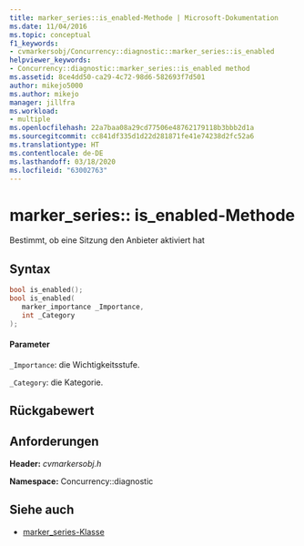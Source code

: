 ```yaml
---
title: marker_series::is_enabled-Methode | Microsoft-Dokumentation
ms.date: 11/04/2016
ms.topic: conceptual
f1_keywords:
- cvmarkersobj/Concurrency::diagnostic::marker_series::is_enabled
helpviewer_keywords:
- Concurrency::diagnostic::marker_series::is_enabled method
ms.assetid: 8ce4dd50-ca29-4c72-98d6-582693f7d501
author: mikejo5000
ms.author: mikejo
manager: jillfra
ms.workload:
- multiple
ms.openlocfilehash: 22a7baa08a29cd77506e48762179118b3bbb2d1a
ms.sourcegitcommit: cc841df335d1d22d281871fe41e74238d2fc52a6
ms.translationtype: HT
ms.contentlocale: de-DE
ms.lasthandoff: 03/18/2020
ms.locfileid: "63002763"
---
```

# <a name="marker_seriesis_enabled-method"></a>marker_series:: is_enabled-Methode
Bestimmt, ob eine Sitzung den Anbieter aktiviert hat

## <a name="syntax"></a>Syntax

```cpp
bool is_enabled();
bool is_enabled(
   marker_importance _Importance,
   int _Category
);
```

#### <a name="parameters"></a>Parameter
 `_Importance`: die Wichtigkeitsstufe.

 `_Category`: die Kategorie.

## <a name="return-value"></a>Rückgabewert

## <a name="requirements"></a>Anforderungen
 **Header:** *cvmarkersobj.h*

 **Namespace:** Concurrency::diagnostic

## <a name="see-also"></a>Siehe auch
- [marker_series-Klasse](../profiling/marker-series-class.md)